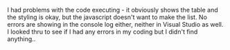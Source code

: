 I had problems with the code executing - it obviously shows the table and the styling is okay, but the javascript doesn't want to make the list. No errors are showing in the console log either, neither in Visual Studio
as well. I looked thru to see if I had any errors in my coding but I didn't find anything..
